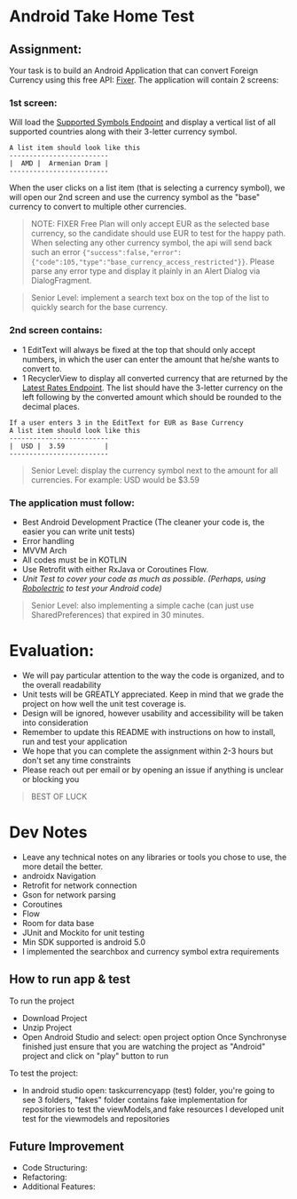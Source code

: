 # Android Take Home Test
## Assignment:

Your task is to build an Android Application that can convert Foreign Currency using this free API: [Fixer](https://fixer.io/documentation). The application will contain 2 screens:

### 1st screen: 

Will load the [Supported Symbols Endpoint](https://fixer.io/documentation#supportedsymbols) and display a vertical list of all supported countries along with their 3-letter currency symbol.

```
A list item should look like this 
-------------------------
|  AMD |  Armenian Dram |
-------------------------
```

When the user clicks on a list item (that is selecting a currency symbol), we will open our 2nd screen and use the currency symbol as the "base" currency to convert to multiple other currencies.

> NOTE: FIXER Free Plan will only accept EUR as the selected base currency, so the candidate should use EUR to test for the happy path. When selecting any other currency symbol, the api will send back such an error `{"success":false,"error":{"code":105,"type":"base_currency_access_restricted"}}`. Please parse any error type and display it plainly in an Alert Dialog via DialogFragment.   

> Senior Level: implement a search text box on the top of the list to quickly search for the base currency.


### 2nd screen contains: 
+ 1 EditText will always be fixed at the top that should only accept numbers, in which the user can enter the amount that he/she wants to convert to.
+ 1 RecyclerView to display all converted currency that are returned by the [Latest Rates Endpoint](https://fixer.io/documentation#latestrates). The list should have the 3-letter currency on the left following by the converted amount which should be rounded to the decimal places. 

```
If a user enters 3 in the EditText for EUR as Base Currency
A list item should look like this 
-------------------------
|  USD |  3.59          |
-------------------------
```
> Senior Level: display the currency symbol next to the amount for all currencies. For example: USD would be $3.59


### The application must follow:
- Best Android Development Practice (The cleaner your code is, the easier you can write unit tests)
- Error handling
- MVVM Arch
- All codes must be in KOTLIN
- Use Retrofit with either RxJava or Coroutines Flow.
- *Unit Test to cover your code as much as possible. (Perhaps, using [Robolectric](http://robolectric.org/) to test your Android code)*

> Senior Level: also implementing a simple cache (can just use SharedPreferences) that expired in 30 minutes.

# Evaluation:
+ We will pay particular attention to the way the code is organized, and to the overall readability
+ Unit tests will be GREATLY appreciated. Keep in mind that we grade the project on how well the unit test coverage is.
+ Design will be ignored, however usability and accessibility will be taken into consideration
+ Remember to update this README with instructions on how to install, run and test your application
+ We hope that you can complete the assignment within 2-3 hours but don't set any time constraints
+ Please reach out per email or by opening an issue if anything is unclear or blocking you

> BEST OF LUCK 

# Dev Notes
+  Leave any technical notes on any libraries or tools you chose to use, the more detail the better.
+ androidx Navigation
+ Retrofit for network connection
+ Gson for network parsing
+ Coroutines 
+ Flow 
+ Room for data base 
+ JUnit and Mockito for unit testing
+ Min SDK supported is android 5.0
+ I implemented the searchbox and currency symbol extra requirements


## How to run app & test
To run the project
+ Download Project
+ Unzip Project
+ Open Android Studio and select: open project option
Once Synchronyse finished just ensure that you are watching the project as "Android" project and click on "play" button to run

To test the project:
+ In android studio open: taskcurrencyapp (test) folder, you're going to see 3 folders, 
"fakes" folder contains fake implementation for repositories to test the viewModels,and fake resources
I developed unit test for the viewmodels and repositories 

## Future Improvement
+ Code Structuring:
+ Refactoring:
+ Additional Features: